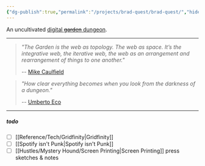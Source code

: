 ```yaml
---
{"dg-publish":true,"permalink":"/projects/brad-quest/brad-quest/","hide":true,"tags":["gardenEntry"],"noteIcon":""}
---
```


An uncultivated [digital ~~garden~~ dungeon](https://cagrimmett.com/2020/11/08/what-are-digital-gardens/).

----

> *"The Garden is the web as topology. The web as space. It’s the integrative web, the iterative web, the web as an arrangement and rearrangement of things to one another."*
> 
> -- [Mike Caulfield](https://hapgood.us/2015/10/17/the-garden-and-the-stream-a-technopastoral/)

> *"How clear everything becomes when you look from the darkness of a dungeon."*
> 
> -- [Umberto Eco](https://library.brads.house/index.php?page=13&id=686#cover)

----
##### todo
- [ ] [[Reference/Tech/Gridfinity\|Gridfinity]]
- [ ] [[Spotify isn't Punk\|Spotify isn't Punk]]
- [ ] [[Hustles/Mystery Hound/Screen Printing\|Screen Printing]] press sketches & notes